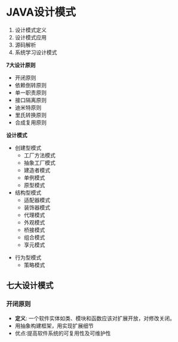 # JAVA设计模式

1. 设计模式定义
2. 设计模式应用
3. 源码解析
4. 系统学习设计模式

**7大设计原则**
- 开闭原则
- 依赖倒转原则
- 单一职责原则
- 接口隔离原则
- 迪米特原则
- 里氏转换原则
- 合成复用原则

**设计模式**
- 创建型模式
  + 工厂方法模式
  + 抽象工厂模式
  + 建造者模式
  + 单例模式
  + 原型模式
- 结构型模式
  +  适配器模式
  + 装饰器模式
  + 代理模式
  + 外观模式
  + 桥接模式
  + 组合模式
  + 享元模式
+ 行为型模式
  + 策略模式

## 七大设计模式

### 开闭原则

-  **定义**: 一个软件实体如类、模块和函数应该对扩展开放，对修改关闭。
- 用抽象构建框架，用实现扩展细节
- 优点∶提高软件系统的可复用性及可维护性





